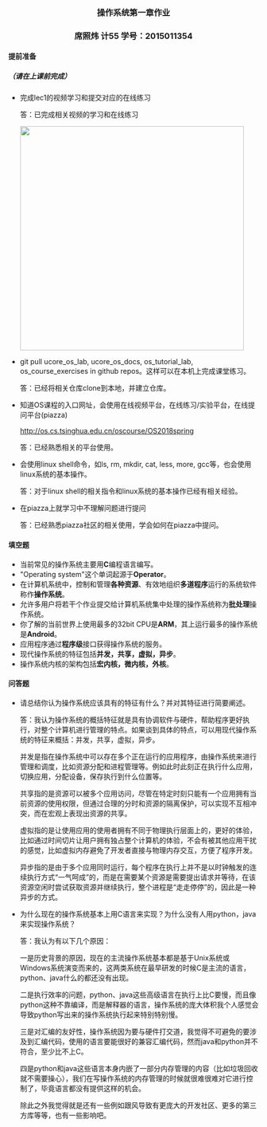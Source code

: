### <center>操作系统第一章作业<center>

### <center>席照炜    计55    学号：2015011354<center>



#### 提前准备

##### （请在上课前完成）

- 完成lec1的视频学习和提交对应的在线练习

  答：已完成相关视频的学习和在线练习

  <img src="/Users/xzwkl/Desktop/操作系统/github/Operate-System/os_course_exercises/exer1_1.png" width="450px">

- git pull ucore_os_lab, ucore_os_docs, os_tutorial_lab, os_course_exercises in github repos。这样可以在本机上完成课堂练习。

  答：已经将相关仓库clone到本地，并建立仓库。

- 知道OS课程的入口网址，会使用在线视频平台，在线练习/实验平台，在线提问平台(piazza)

  <http://os.cs.tsinghua.edu.cn/oscourse/OS2018spring>

  答：已经熟悉相关的平台使用。

- 会使用linux shell命令，如ls, rm, mkdir, cat, less, more, gcc等，也会使用linux系统的基本操作。

  答：对于linux shell的相关指令和linux系统的基本操作已经有相关经验。

- 在piazza上就学习中不理解问题进行提问

  答：已经熟悉piazza社区的相关使用，学会如何在piazza中提问。

#### 填空题

* 当前常见的操作系统主要用**C**编程语言编写。
* "Operating system"这个单词起源于**Operator**。
* 在计算机系统中，控制和管理**各种资源**、有效地组织**多道程序**运行的系统软件称作**操作系统**。
* 允许多用户将若干个作业提交给计算机系统集中处理的操作系统称为**批处理**操作系统。
* 你了解的当前世界上使用最多的32bit CPU是**ARM**，其上运行最多的操作系统是**Android**。
* 应用程序通过**程序级**接口获得操作系统的服务。
* 现代操作系统的特征包括**并发，共享，虚拟，异步**。
* 操作系统内核的架构包括**宏内核，微内核，外核**。



#### 问答题

- 请总结你认为操作系统应该具有的特征有什么？并对其特征进行简要阐述。

  答：我认为操作系统的概括特征就是具有协调软件与硬件，帮助程序更好执行，对整个计算机进行管理的特点。如果谈到具体的特点，可以用现代操作系统的特征来概括：并发，共享，虚拟，异步。

  并发是指在操作系统中可以存在多个正在运行的应用程序，由操作系统来进行管理和调度，比如资源分配和进程管理等。例如此时此刻正在执行什么应用，切换应用，分配设备，保存执行到什么位置等。

  共享指的是资源可以被多个应用访问，尽管在特定时刻只能有一个应用拥有当前资源的使用权限，但通过合理的分时和资源的隔离保护，可以实现不互相冲突，而在宏观上表现出资源的共享。

  虚拟指的是让使用应用的使用者拥有不同于物理执行层面上的，更好的体验，比如通过时间切片让用户拥有独占整个计算机的体验，不会有被其他应用干扰的感觉，比如虚拟内存避免了开发者直接与物理内存交互，方便了程序开发。

  异步指的是由于多个应用同时运行，每个程序在执行上并不是以时钟触发的连续执行方式“一气呵成”的，而是在需要某个资源是需要提出请求并等待，在该资源空闲时尝试获取资源并继续执行，整个进程是“走走停停”的，因此是一种异步的方式。


- 为什么现在的操作系统基本上用C语言来实现？为什么没有人用python，java来实现操作系统？

  答：我认为有以下几个原因：

  一是历史背景的原因，现在的主流操作系统基本都是基于Unix系统或Windows系统演变而来的，这两类系统在最早研发的时候C是主流的语言，python、java什么的都还没有出现。

  二是执行效率的问题，python、java这些高级语言在执行上比C要慢，而且像python这种不靠编译，而是解释器的语言，操作系统的庞大体积我个人感觉会导致python写出来的操作系统执行起来特别特别慢。

  三是对汇编的友好性，操作系统因为要与硬件打交道，我觉得不可避免的要涉及到汇编代码，使用的语言要能很好的兼容汇编代码，然而java和python并不符合，至少比不上C。

  四是python和java这些语言本身内嵌了一部分内存管理的内容（比如垃圾回收就不需要操心），我们在写操作系统的内存管理的时候就很难很难对它进行控制了，毕竟语言都没有提供这样的机会。

  除此之外我觉得就是还有一些例如跟风导致有更庞大的开发社区、更多的第三方库等等，也有一些影响吧。